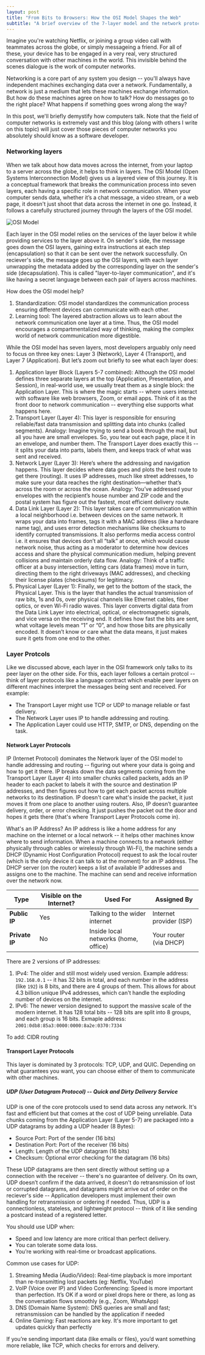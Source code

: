 ```yaml
---
layout: post
title: "From Bits to Browsers: How the OSI Model Shapes the Web"
subtitle: "A brief overview of the 7-layer model and the network protocols that keep our data flowing"
---
```


Imagine you're watching Netflix, or joining a group video call with teammates across the globe, or simply messageing a friend. For all of these, your device has to be engaged in a very real, very structured conversation with other machines in the world. This invisible behind the scenes dialogue is the work of computer networks.

Networking is a core part of any system you design -- you'll always have independent machines exchanging data over a network. Fundamentally, a network is just a medium that lets these machines exchange information. But how do these machines agree on how to talk? How do messages go to the right place? What happens if something goes wrong along the way?

In this post, we'll briefly demystify how computers talk. Note that the field of computer networks is extremely vast and this blog (along with others I write on this topic) will just cover those pieces of computer networks you absolutely should know as a software developer.

### Networking layers

When we talk about how data moves across the internet, from your laptop to a server across the globe, it helps to think in layers. The OSI Model (Open Systems Interconnection Model) gives us a layered view of this journey. It is a conceptual framework that breaks the communication process into seven layers, each having a specific role in network communication. When your computer sends data, whether it’s a chat message, a video stream, or a web page, it doesn't just shoot that data across the internet in one go. Instead, it follows a carefully structured journey through the layers of the OSI model.

![OSI Model](/img/sys_design/osi.png)

Each layer in the OSI model relies on the services of the layer below it while providing services to the layer above it. On sender's side, the message goes down the OSI layers, gaining extra instructions at each step (encapsulation) so that it can be sent over the network successfully. On reciever's side, the message goes up the OSI layers, with each layer unwrapping the metadata added by the corresponding layer on the sender's side (decapsulation). This is called "layer-to-layer communication", and it's like having a secret language between each pair of layers across machines.

How does the OSI model help?
1. Standardization: OSI model standardizes the communication process ensuring different devices can communicate with each other.
2. Learning tool: The layered abstraction allows us to learn about the network communication one layer at a time. Thus, the OSI model encourages a compartmentalized way of thinking, making the complex world of network communication more digestible.

While the OSI model has seven layers, most developers arguably only need to focus on three key ones: Layer 3 (Network), Layer 4 (Transport), and Layer 7 (Application). But let’s zoom out briefly to see what each layer does:
1. Application layer Block (Layers 5-7 combined): Although the OSI model defines three separate layers at the top (Application, Presentation, and Session), in real-world use, we usually treat them as a single block: the Application Layer. This is where the magic starts -- where users interact with software like web browsers, Zoom, or email apps. Think of it as the front door to network communication -- everything else supports what happens here.
2. Transport Layer (Layer 4): This layer is responsible for ensuring reliable/fast data transmission and splitting data into chunks (called segments). Analogy: Imagine trying to send a book through the mail, but all you have are small envelopes. So, you tear out each page, place it in an envelope, and number them. The Transport Layer does exactly this -- it splits your data into parts, labels them, and keeps track of what was sent and received.
3. Network Layer (Layer 3): Here’s where the addressing and navigation happens. This layer decides where data goes and plots the best route to get there (routing). It uses IP addresses, much like street addresses, to make sure your data reaches the right destination—whether that’s across the room or across the ocean. Analogy: You’ve addressed your envelopes with the recipient’s house number and ZIP code and the postal system has figure out the fastest, most efficient delivery route.
4. Data Link Layer (Layer 2): This layer takes care of communication within a local neighborhood i.e. between devices on the same network. It wraps your data into frames, tags it with a MAC address (like a hardware name tag), and uses error detection mechanisms like checksums to identify corrupted transmissions. It also performs media access control i.e. it ensures that devices don’t all “talk” at once, which would cause network noise, thus acting as a moderator to determine how devices access and share the physical communication medium, helping prevent collisions and maintain orderly data flow. Analogy: Think of a traffic officer at a busy intersection, letting cars (data frames) move in turn, directing them to the right driveways (MAC addresses), and checking their license plates (checksums) for legitimacy.
5. Physical Layer (Layer 1): Finally, we get to the bottom of the stack, the Physical Layer. This is the layer that handles the actual transmission of raw bits, 1s and 0s, over physical channels like Ethernet cables, fiber optics, or even Wi-Fi radio waves. This layer converts digital data from the Data Link Layer into electrical, optical, or electromagnetic signals, and vice versa on the receiving end.  It defines how fast the bits are sent, what voltage levels mean “1” or “0”, and how those bits are physically encoded. It doesn’t know or care what the data means, it just makes sure it gets from one end to the other.

### Layer Protcols
Like we discussed above, each layer in the OSI framework only talks to its peer layer on the other side. For this, each layer follows a certain protcol -- think of layer protocols like a language contract which enable peer layers on different machines interpret the messages being sent and received. For example:
- The Transport Layer might use TCP or UDP to manage reliable or fast delivery.
- The Network Layer uses IP to handle addressing and routing.
- The Application Layer could use HTTP, SMTP, or DNS, depending on the task.

#### Network Layer Protocols
IP (Internet Protocol) dominates the Network layer of the OSI model to handle addressing and routing -- figuring out where your data is going and how to get it there. IP breaks down the data segments coming from the Transport Layer (Layer 4) into smaller chunks called packets, adds an IP header to each packet to labels it with the source and destination IP addresses, and then figures out how to get each packet across multiple networks to its destination. IP doesn't care what's inside the packet, it just moves it from one place to another using routers. Also, IP doesn’t guarantee delivery, order, or error checking. It just pushes the packet out the door and hopes it gets there (that's where Transport Layer Protocols come in). 

What's an IP Address? An IP address is like a home address for any machine on the internet or a local network -- it helps other machines know where to send information. When a machine connects to a network (either physically through cables or wirelessly through Wi-Fi), the machine sends a DHCP (Dynamic Host Configuration Protocol) request to ask the local router (which is the only device it can talk to at the moment) for an IP address. The DHCP server (on the router) keeps a list of available IP addresses and assigns one to the machine. The machine can send and receive information over the network now.

| Type           | Visible on the Internet? | Used For                             | Assigned By             |
| -------------- | ------------------------ | ------------------------------------ | ----------------------- |
| **Public IP**  | Yes                      | Talking to the wider internet        | Internet provider (ISP) |
| **Private IP** | No                       | Inside local networks (home, office) | Your router (via DHCP)  |


There are 2 versions of IP addresses:
1. IPv4: The older and still most widely used version. Example address: `192.168.0.1` -- it has 32 bits in total, and each number in the address (like `192`) is 8 bits, and there are 4 groups of them. This allows for about 4.3 billion unique IPv4 addresses, which can't handle the exploding number of devices on the internet.
2. IPv6: The newer version designed to support the massive scale of the modern internet. It has 128 total bits -- 128 bits are split into 8 groups, and each group is 16 bits. Exmaple address: `2001:0db8:85a3:0000:0000:8a2e:0370:7334`

To add: CIDR routing 


#### Transport Layer Protocols
This layer is dominated by 3 protocols: TCP, UDP, and QUIC. Depending on what guarantees you want, you can choose either of them to communicate with other machines.

##### UDP (User Datagram Protocol) --  Quick and Dirty Delivery Service
UDP is one of the core protocols used to send data across any network. It's fast and efficient but that comes at the cost of UDP being unreliable. Data chunks coming from the Application Layer (Layer 5-7) are packaged into a UDP datagrams by adding a UDP header (8 Bytes):
- Source Port: Port of the sender (16 bits)
- Destination Port: Port of the receiver (16 bits)
- Length: Length of the UDP datagram (16 bits)
- Checksum: Optional error checking for the datagram (16 bits)

These UDP datagrams are then sent directly without setting up a connection with the receiver -- there's no guarantee of delivery. On its own, UDP doesn’t confirm if the data arrived, it doesn't do retransmission of lost or corrupted datagrams, and datagrams might arrive out of order on the reciever's side -- Application developers must implement their own handling for retransmission or ordering if needed. Thus, UDP is a connectionless, stateless, and lightweight protocol -- think of it like sending a postcard instead of a registered letter. 

You should use UDP when:
- Speed and low latency are more critical than perfect delivery.
- You can tolerate some data loss.
- You’re working with real-time or broadcast applications.

Common use cases for UDP:
1. Streaming Media (Audio/Video): Real-time playback is more important than re-transmitting lost packets (eg: Netflix, YouTube)
2. VoIP (Voice over IP) and Video Conferencing: Speed is more important than perfection. It’s OK if a word or pixel drops here or there, as long as the conversation flows smoothly (e.g., Zoom, WhatsApp)
3. DNS (Domain Name System): DNS queries are small and fast; retransmission can be handled by the application if needed
4. Online Gaming: Fast reactions are key. It's more important to get updates quickly than perfectly

If you’re sending important data (like emails or files), you’d want something more reliable, like TCP, which checks for errors and delivery.
